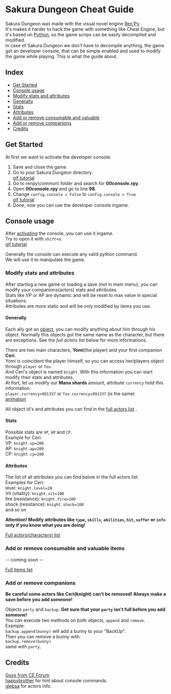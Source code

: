 # Sakura Dungeon Cheat Guide

Sakura Dungeon was made with the visual novel engine [Ren'Py](https://www.renpy.org/).  
It's makes it harder to hack the game with something like Cheat Engine, but it's based on [Python](https://www.python.org/), so the game scrips can be easily decompiled and modified.  
In case of Sakura Dungeon we don't have to decompile anything, the game got an developer console, that can be simple enabled and used to modify the game while playing. This is what the guide about.

## Index
* [Get Started](#get-started)
* [Console usage](#console-usage)
 * [Modify stats and attributes](#modify-stats-and-attributes)
  * [Generally](#generally)
  * [Stats](#stats)
  * [Attributes](#attributes)
 * [Add or remove consumable and valuable](#add-or-remove-consumable-and-valuable-items)  
 * [Add or remove companions](#add-or-remove-companions)
* [Credits](#credits)



## Get Started
At first we want to activate the developer console.  

1. Save and close the game.
2. Go to your Sakura Dungeon directory.  
[gif tutorial](http://i.imgur.com/zxrWI2B.gifv)  
3. Go to renpy\common\ folder and search for **00console.rpy**.
4. Open **00console.rpy** and go to line **98**.
5. Change `config.console = False` to `config.console = True`  
[gif tutorial](http://i.imgur.com/rrRn9ce.gifv)
6. Done, now you can use the developer console ingame.


## Console usage
After [activating](#get-started) the console, you can use it ingame.  
Try to open it with `shift+o`.  
[gif tutorial](http://i.imgur.com/qqlsKVO.gifv)

Generally the console can execute any valid python command.  
We will use it to manipulate the game.  

### Modify stats and attributes
After starting a new game or loading a save (not in main menu), you can modify your companions(actors) stats and attributes.  
Stats like VP or AP are dynamic and will be reset to max value in special situations.  
Attributes are more static and will be only modified by items you use.
#### Generally
Each ally got an [object](https://en.wikipedia.org/wiki/Object_\(computer_science\)), you can modify anything about him through his object. Normally this objects got the same name as the character, but there are exceptions. See the *full actors list* below for more informations.  

There are two main characters, **Yomi**(the player) and your first companion **Ceri**.  
Yomi is coincident the player himself, so you can access her/players object through `player` or `fox`.  
And Ceri's object is named `knight`.
With this information you can start modify their stats and attributes.  
At fisrt, let us modify our **Mana shards** amount, attribute `currency` hold this information:    
`player.currency=991337` or `fox.currency=991337` (is the same)  
[animation](http://i.imgur.com/8Z42gsu.gifv)  

All object id's and attributes you can find in the [full actors list](https://docs.google.com/spreadsheets/d/12vLrKiqmfnh0nwrKD5HbC9Qk7lWj77fPff1_-cSj5Os) .

#### Stats
Possible stats are `VP`, `AP` and `CP`.  
Example for Ceri:   
VP: `knight.vp=200`   
AP: `knight.ap=200`  
CP: `knight.cp=200`

#### Attributes
The list of all attributes you can find below in the full actors list.  
Examples for Ceri:  
level: `knight.level=20`   
Vit (vitality): `knight.vit=100`  
fire (resistance): `knight.fire=100`  
shock (resistance): `knight.shock=100`  
and so on  

**Attention! Modify attributes like `type`, `skills`, `abilities`, `hit`, `suffer` or `info` only if you know what you are doing!**


[Full actors(characters) list](https://docs.google.com/spreadsheets/d/12vLrKiqmfnh0nwrKD5HbC9Qk7lWj77fPff1_-cSj5Os)

### Add or remove consumable and valuable items
-- coming soon --  

[Full items list](https://docs.google.com/spreadsheets/d/1ZtdCNY44I7SRhcCkU0ZzTvG5PptmZHj4Kfen7Lh2p8M)

### Add or remove companions
**Be careful some actors like Ceri(knight) can't be removed! Always make a save before you add someone!**  

Objects `party` and `backup`. **Get sure that your `party` isn't full before you add someone!**  
You can execute two methods on both objects, `append` and `remove`.  
Example:  
`backup.append(bunny)` will add a bunny to your "BackUp".  
Then you can remove a bunny with  
`backup.remove(bunny)`  
same with `party`.

## Credits
[Guys from CE Forum](http://forum.cheatengine.org/viewtopic.php?t=592226)  
[happybrother](http://forum.cheatengine.org/profile.php?mode=viewprofile&u=391862) for hint about console commands.  
[glebsa](http://forum.cheatengine.org/profile.php?mode=viewprofile&u=448688) for actors info.  
